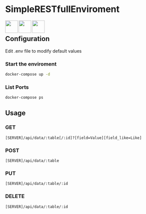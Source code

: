 # SimpleRESTfullEnviroment
<img align="left" width="auto" height="40" src="https://cdn.iconscout.com/icon/free/png-256/docker-226091.png">
<img align="left" width="auto" height="40" src="https://upload.wikimedia.org/wikipedia/commons/thumb/3/31/Webysther_20160423_-_Elephpant.svg/1200px-Webysther_20160423_-_Elephpant.svg.png">
<img align="left" width="auto" height="40" src="https://dzone.com/storage/temp/11479913-mariadb.png">

<br>

## Configuration
Edit .env file to modify default values

### Start the enviroment
```bash
docker-compose up -d
```
### List Ports
```bash
docker-compose ps
```

## Usage
### GET
```
[SERVER]/api/data/:table[/:id]?[field=Value][field_like=Like]
```

### POST
```
[SERVER]/api/data/:table
```

### PUT
```
[SERVER]/api/data/:table/:id
```

### DELETE
```
[SERVER]/api/data/:table/:id
```


